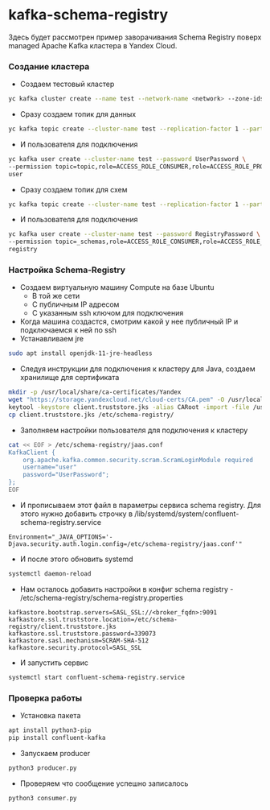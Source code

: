 # kafka-schema-registry
Здесь будет рассмотрен пример заворачивания Schema Registry поверх managed  Apache Kafka кластера в Yandex Cloud.

### Создание кластера
- Создаем тестовый кластер
```bash
yc kafka cluster create --name test --network-name <network> --zone-ids ru-central1-b --brokers-count 1 --resource-preset s2.micro --disk-size 30 --disk-type network-ssd 
```
- Сразу создаем топик для данных
```bash
yc kafka topic create --cluster-name test --replication-factor 1 --partitions 3 topic
```
- И пользователя для подключения
```bash
yc kafka user create --cluster-name test --password UserPassword \
--permission topic=topic,role=ACCESS_ROLE_CONSUMER,role=ACCESS_ROLE_PRODUCER \
user
```
- Сразу создаем топик для схем
```bash
yc kafka topic create --cluster-name test --replication-factor 1 --partitions 1 _schemas
```
- И пользователя для подключения
```bash
yc kafka user create --cluster-name test --password RegistryPassword \
--permission topic=_schemas,role=ACCESS_ROLE_CONSUMER,role=ACCESS_ROLE_PRODUCER \
registry
```

### Настройка Schema-Registry
- Создаем виртуальную машину Compute на базе Ubuntu
  - В той же сети
  - С публичным IP адресом
  - С указанным ssh ключом для подключения
- Когда машина создастся, смотрим какой у нее публичный IP и подключаемся к ней по ssh
- Устанавливаем jre
```bash
sudo apt install openjdk-11-jre-headless
```
- Следуя инструкции для подключения к кластеру для Java, создаем хранилище для сертификата
```bash
mkdir -p /usr/local/share/ca-certificates/Yandex
wget "https://storage.yandexcloud.net/cloud-certs/CA.pem" -O /usr/local/share/ca-certificates/Yandex/YandexCA.crt
keytool -keystore client.truststore.jks -alias CARoot -import -file /usr/local/share/ca-certificates/Yandex/YandexCA.crt
cp client.truststore.jks /etc/schema-registry/
```
- Заполняем настройки пользователя для подключения к кластеру
```bash
cat << EOF > /etc/schema-registry/jaas.conf
KafkaClient {
    org.apache.kafka.common.security.scram.ScramLoginModule required
    username="user"
    password="UserPassword";
};
EOF
```
- И прописываем этот файл в параметры сервиса schema registry. Для этого нужно добавить строчку в /lib/systemd/system/confluent-schema-registry.service
```
Environment="_JAVA_OPTIONS='-Djava.security.auth.login.config=/etc/schema-registry/jaas.conf'"
```
- И после этого обновить systemd
```bash
systemctl daemon-reload
```
- Нам осталось добавить настройки в конфиг schema registry - /etc/schema-registry/schema-registry.properties
```
kafkastore.bootstrap.servers=SASL_SSL://<broker_fqdn>:9091
kafkastore.ssl.truststore.location=/etc/schema-registry/client.truststore.jks
kafkastore.ssl.truststore.password=339073
kafkastore.sasl.mechanism=SCRAM-SHA-512
kafkastore.security.protocol=SASL_SSL
```
- И запустить сервис
```bash
systemctl start confluent-schema-registry.service
```

### Проверка работы
- Установка пакета
```bash
apt install python3-pip
pip install confluent-kafka
```
- Запускаем producer
```bash
python3 producer.py
```
- Проверяем что сообщение успешно записалось
```bash
python3 consumer.py
```